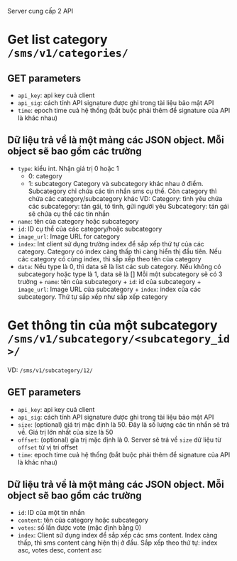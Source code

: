 Server cung cấp 2 API

# Get list category `/sms/v1/categories/`

## GET parameters
+ `api_key`: api key cuả client
+ `api_sig`: cách tính API signature được ghi trong tài liệu bảo mật API
+ `time`: epoch time cuả hệ thống (bắt buộc phải thêm để signature của API là khác nhau)

## Dữ liệu trả về là một mảng các JSON object. Mỗi object sẽ bao gồm các trường
+ `type`: kiểu int. Nhận giá trị 0 hoặc 1
   - 0: category
   - 1: subcategory
  Category và subcategory khác nhau ở điểm. Subcategory chỉ chứa các tin nhắn sms cụ thể.
  Còn category thì chứa các category/subcategory khác
  VD:
    Category: tình yêu chứa các subcategory: tán gái, tỏ tình, gửi người yêu
    Subcategory: tán gái sẽ chứa cụ thể các tin nhắn
+ `name`: tên của category hoặc subcategory
+ `id`: ID cụ thể của các category/hoặc subcategory
+ `image_url`: Image URL for category
+ `index`: Int client sử dụng trường index để sắp xếp thứ tự của các category.
   Category có index càng thấp thì càng hiển thị đầu tiên.
   Nếu các category có cùng index, thì sắp xếp theo tên của category
+ `data`: Nếu type là 0, thì data sẽ là list các sub category.
   Nếu không có subcategory hoặc type là 1, data sẽ là []
   Mỗi một subcategory sẽ có 3 trường
      + `name`: tên của subcategory
      + `id`: id của subcategory
      + `image_url`: Image URL của subcategory
      + `index`: index của các subcategory. Thứ tự sắp xếp như sắp xếp category


# Get thông tin của một subcategory `/sms/v1/subcategory/<subcategory_id>/`
VD: `/sms/v1/subcategory/12/`

## GET parameters
+ `api_key`: api key cuả client
+ `api_sig`: cách tính API signature được ghi trong tài liệu bảo mật API
+ `size`: (optional) giá trị mặc định là 50. Đây là số lượng các tin nhắn sẽ trả về. Giá trị lớn nhất của size là 50
+ `offset`: (optional) gía trị mặc định là 0.
   Server sẽ trả về `size` dữ liệu từ `offset` từ vị trí offset
+ `time`: epoch time cuả hệ thống (bắt buộc phải thêm để signature của API là khác nhau)

## Dữ liệu trả về là một mảng các JSON object. Mỗi object sẽ bao gồm các trường
+ `id`: ID của một tin nhắn
+ `content`: tên của category hoặc subcategory
+ `votes`: số lần được vote (mặc định bằng 0)
+ `index`: Client sử dụng index để sắp xếp các sms content.
  Index càng thấp, thì sms content càng hiện thị ở đầu.
  Sắp xếp theo thứ tự: index asc, votes desc, content asc
